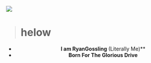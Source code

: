 ![](https://i.pinimg.com/originals/fa/74/8d/fa748dac0a77a0b0bd787f67fe6f3809.jpg)
> # helow
<center>
<!--<img src="https://wsrv.nl/?url=https://avatars.githubusercontent.com/u/118107697&w=300&h=300&fit=cover&mask=circle" > -->

 - **I am RyanGossling** (Literally Me)**
 - **Born For The Glorious Drive**
   </center>
